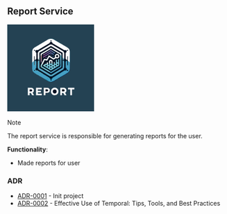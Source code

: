 ## Report Service

<img width='200' height='200' src="./docs/public/logo.svg">

> [!NOTE]
> The report service is responsible for generating reports for the user.

**Functionality**:

  * Made reports for user

### ADR

- [ADR-0001](./docs/ADR/decisions/0001-init.md) - Init project
- [ADR-0002](./docs/ADR/decisions/0002-temporal-tips-tricks.md) - Effective Use of Temporal: Tips, Tools, and Best Practices
